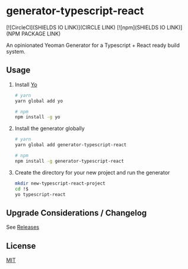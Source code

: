 # generator-typescript-react
[![CircleCI](SHIELDS IO LINK)](CIRCLE LINK)
[![npm](SHIELDS IO LINK)](NPM PACKAGE LINK)

An opinionated Yeoman Generator for a Typescript + React ready build system.

## Usage

1. Install [Yo](http://yeoman.io/)

    ```bash
    # yarn
    yarn global add yo

    # npm
    npm install -g yo
    ```
1. Install the generator globally

    ```bash
    # yarn
    yarn global add generator-typescript-react

    # npm
    npm install -g generator-typescript-react
    ```
1. Create the directory for your new project and run the generator

    ```bash
    mkdir new-typescript-react-project
    cd !$
    yo typescript-react
    ```

## Upgrade Considerations / Changelog

See [Releases](https://github.com/palantir/react-mosaic/releases)

## License
[MIT](./LICENSE)
